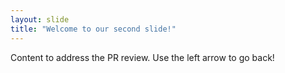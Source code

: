 ```yaml
---
layout: slide
title: "Welcome to our second slide!"
---
```

Content to address the PR review.
Use the left arrow to go back!

